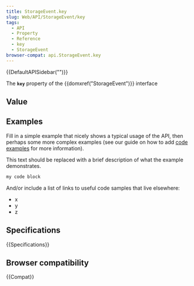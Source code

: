 ```yaml
---
title: StorageEvent.key
slug: Web/API/StorageEvent/key
tags:
  - API
  - Property
  - Reference
  - key
  - StorageEvent
browser-compat: api.StorageEvent.key
---
```

{{DefaultAPISidebar("")}}

The **`key`** property of the {{domxref("StorageEvent")}} interface 

## Value



## Examples

Fill in a simple example that nicely shows a typical usage of the API, then perhaps some more complex examples (see our guide on how to add [code examples](/en-US/docs/MDN/Contribute/Structures/Code_examples) for more information).

This text should be replaced with a brief description of what the example demonstrates.

```js
my code block
```

And/or include a list of links to useful code samples that live elsewhere:

*   x
*   y
*   z

## Specifications

{{Specifications}}

## Browser compatibility

{{Compat}}


